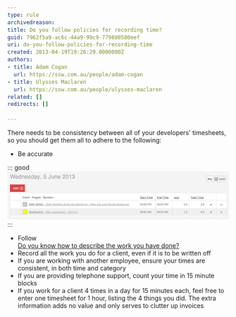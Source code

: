 ```yaml
---
type: rule
archivedreason: 
title: Do you follow policies for recording time?
guid: 7962f5a9-ac6c-44a9-99c9-779880580eef
uri: do-you-follow-policies-for-recording-time
created: 2013-04-19T19:26:29.0000000Z
authors:
- title: Adam Cogan
  url: https://ssw.com.au/people/adam-cogan
- title: Ulysses Maclaren
  url: https://ssw.com.au/people/ulysses-maclaren
related: []
redirects: []

---
```


There needs to be consistency between all of your developers' timesheets, so you should get them all to adhere to the following:

* Be accurate <br>      

::: good  
![Figure: Good example - Inform accurately how much time you spent for each client](timesheet-accuracy.jpg)  
:::
* Follow <br>      [Do you know how to describe the work you have done?](/Pages/how-to-describe-the-work.aspx)
* Record all the work you do for a client, even if it is to be written off
* If you are working with another employee, ensure your times are consistent, in both time and category
* If you are providing telephone support, count your time in 15 minute blocks
* If you work for a client 4 times in a day for 15 minutes each, feel free to enter one timesheet for 1 hour, listing the 4 things you did. The extra information adds no value and only serves to clutter up invoices


<!--endintro-->
